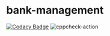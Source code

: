 # bank-management

[![Codacy Badge](https://api.codacy.com/project/badge/Grade/58f00f11940142ce8e8170e7fc797dc6)](https://app.codacy.com/manual/yeshwanthpenugonda/bank-management?utm_source=github.com&utm_medium=referral&utm_content=stepin104252/bank-management&utm_campaign=Badge_Grade_Dashboard)
![cppcheck-action](https://github.com/stepin104252/bank-management/workflows/cppcheck-action/badge.svg)
